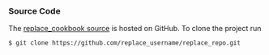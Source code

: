 ### Source Code

The [replace_cookbook source](https://github.com/replace_username/replace_repo)
is hosted on GitHub.
To clone the project run

```
$ git clone https://github.com/replace_username/replace_repo.git
```
